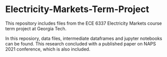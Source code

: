 # Electricity-Markets-Term-Project

This repository includes files from the ECE 6337 Electricity Markets course term project at Georgia Tech. 

In this reposiory, data files, intermediate dataframes and jupyter notebooks can be found. This research concluded with a published paper on NAPS 2021 conference, which is also included. 
